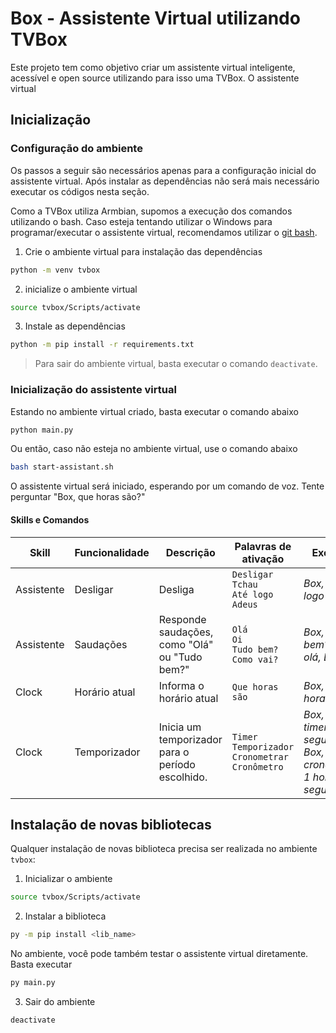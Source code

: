 # Box - Assistente Virtual utilizando TVBox

Este projeto tem como objetivo criar um assistente virtual inteligente, acessível e open source utilizando para isso uma TVBox. O assistente virtual

## Inicialização

### Configuração do ambiente
Os passos a seguir são necessários apenas para a configuração inicial do assistente virtual. Após instalar as dependências não será mais necessário executar os códigos nesta seção.

Como a TVBox utiliza Armbian, supomos a execução dos comandos utilizando o bash. Caso esteja tentando utilizar o Windows para programar/executar o assistente virtual, recomendamos utilizar o [git bash](https://git-scm.com/downloads).


1) Crie o ambiente virtual para instalação das dependências

```bash
python -m venv tvbox
```

2) inicialize o ambiente virtual

```bash
source tvbox/Scripts/activate
```
3) Instale as dependências

```bash
python -m pip install -r requirements.txt
```

> Para sair do ambiente virtual, basta executar o comando `deactivate`.

### Inicialização do assistente virtual
Estando no ambiente virtual criado, basta executar o comando abaixo

```bash
python main.py
```

Ou então, caso não esteja no ambiente virtual, use o comando abaixo

```bash
bash start-assistant.sh
```

O assistente virtual será iniciado, esperando por um comando de voz.
Tente perguntar "Box, que horas são?"

#### Skills e Comandos

| Skill      | Funcionalidade | Descrição                                        | Palavras de ativação                                       | Exemplo                                                                            |
| ---------- | -------------- | ------------------------------------------------ | ---------------------------------------------------------- | ---------------------------------------------------------------------------------- |
| Assistente | Desligar       | Desliga                                          | `Desligar`<br>`Tchau`<br>`Até logo`<br>`Adeus`             | *Box, até logo*                                                                    |
| Assistente | Saudações      | Responde saudações, como "Olá" ou "Tudo bem?"    | `Olá`<br>`Oi`<br>`Tudo bem?`<br>`Como vai?`                | *Box, tudo bem?*<br>*olá, Box*                                                     |
| Clock      | Horário atual  | Informa o horário atual                          | `Que horas são`                                            | *Box, Que horas são?*                                                              |
| Clock      | Temporizador   | Inicia um temporizador para o período escolhido. | `Timer`<br>`Temporizador`<br>`Cronometrar`<br>`Cronômetro` | *Box, inicar timer para 5 segundos*<br>*Box, cronometrar 1 hora e 10 segundos* |



## Instalação de novas bibliotecas
Qualquer instalação de novas biblioteca precisa ser realizada no ambiente `tvbox`:
1. Inicializar o ambiente

```bash
source tvbox/Scripts/activate
```

2. Instalar a biblioteca

```bash
py -m pip install <lib_name>
```
No ambiente, você pode também testar o assistente virtual diretamente. Basta executar
```bash
py main.py
```

3. Sair do ambiente

```bash
deactivate
```